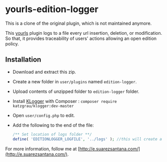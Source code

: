 yourls-edition-logger
=====================

This is a clone of the original plugin, which is not maintained anymore.

This [yourls](http://yourls.org/) plugin logs to a file every url insertion, deletion, or modification. So that, it provides traceability of users' actions allowing an open edition policy.


Installation
------------

 * Download and extract this zip.
 * Create a new folder in `user/plugins` named `edition-logger`.
 * Upload contents of unzipped folder to `edition-logger` folder.
 * Install [KLogger](https://github.com/katzgrau/KLogger) with Composer : `composer require katzgrau/klogger:dev-master`
 * Open `user/config.php` to edit.
 * Add the following to the end of the file:

    ```php
    /** Set location of logs folder **/
    define( 'EDITIONLOGGER_LOGFILE', '../logs' ); //this will create a new folder called logs in the root directory
    ```

For more information, follow me at [http://e.suarezsantana.com/](http://e.suarezsantana.com/).

